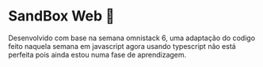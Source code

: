 # SandBox Web 🚀
  Desenvolvido com base na semana omnistack 6, uma  adaptação do codigo feito naquela semana em javascript agora usando typescript não está perfeita pois ainda estou numa fase de aprendizagem.




